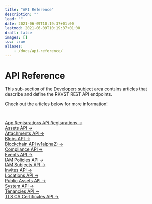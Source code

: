 ```yaml
---
title: "API Reference"
description: ""
lead: ""
date: 2021-06-09T10:19:37+01:00
lastmod: 2021-06-09T10:19:37+01:00
draft: false
images: []
toc: true
aliases:
    - /docs/api-reference/
---
```

<div class= "row justify-content-center">
    <div class="col-md-12 col-lg-10 col-xl-10">
      <h1>API Reference</h1>
      <p>This sub-section of the Developers subject area contains articles that describe and define the RKVST REST API endpoints.<br></p>
      <p> Check out the articles below for more information!</p><br>
      <p><a href="/developers/api-reference/app-registrations-api/">App Registrations API Registrations &rarr;</a><br>
      <a href="/developers/api-reference/assets-api/">Assets API &rarr;</a><br>
      <a href="/developers/api-reference/attachments-api/">Attachments API &rarr;</a><br>
      <a href="/developers/api-reference/blobs-api/">Blobs API &rarr;</a><br>
      <a href="/developers/api-reference/blockchain-api/">Blockchain API (v1alpha2) &rarr;</a><br>
      <a href="/developers/api-reference/compliance-api/">Compliance API &rarr;</a><br>
      <a href="/developers/api-reference/events-api/">Events API &rarr;</a><br>
      <a href="/developers/api-reference/iam-policies-api/">IAM Policies API &rarr;</a><br>
      <a href="/developers/api-reference/iam-subjects-api/">IAM Subjects API &rarr;</a><br>
      <a href="/developers/api-reference/invites-api/">Invites API &rarr;</a><br>
      <a href="/developers/api-reference/locations-api/">Locations API &rarr;</a><br>
      <a href="/developers/api-reference/public-assets-api/">Public Assets API &rarr;</a><br>
      <a href="/developers/api-reference/system-api/">System API &rarr;</a><br>
      <a href="/developers/api-reference/tenancies-api/">Tenancies API &rarr;</a><br>
      <a href="/developers/api-reference/tls-ca-certificates-api/">TLS CA Certificates API &rarr;</a></p>
    </div>
</div>